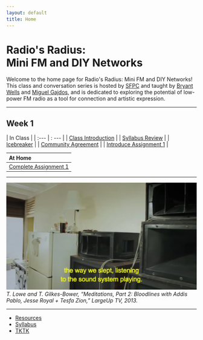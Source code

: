 ```yaml
---
layout: default
title: Home
---
```


# Radio's Radius: <br>Mini FM and DIY Networks

Welcome to the home page for Radio's Radius: Mini FM and DIY Networks! This class and conversation series is hosted by [SFPC]() and taught by [Bryant Wells]() and [Miguel Gajdos](), and is dedicated to exploring the potential of low-power FM radio as a tool for connection and artistic expression.

---

## Week 1

| In Class |
| :--- | : --- |
| [Class Introduction]() |
| [Syllabus Review]() |
| [Icebreaker]() |
| [Community Agreement]() |
| [Introduce Assignment 1]() |

| At Home |
| :--- |
| [Complete Assignment 1]() |


---

![Meditations](/media/meditations.webp)
*T. Lowe and T. Gilkes-Bower, “Meditations, Part 2: Bloodlines with Addis Pablo, Jesse Royal + Tesfa Zion,” LargeUp TV, 2013.*

---

- [Resources]()
- [Syllabus](/syllabus.html)
- [TKTK]()
